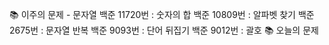 📚 이주의 문제 - 문자열
백준 11720번 : 숫자의 합
백준 10809번 : 알파벳 찾기
백준 2675번 : 문자열 반복
백준 9093번 : 단어 뒤집기
백준 9012번 : 괄호
📚 오늘의 문제
